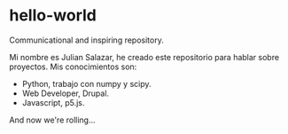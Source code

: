 # hello-world
Communicational and inspiring repository. 

Mi nombre es Julian Salazar, he creado este repositorio para hablar sobre proyectos.
Mis conocimientos son:
  - Python, trabajo con numpy y scipy.
  - Web Developer, Drupal.
  - Javascript, p5.js.

And now we're rolling...
